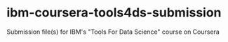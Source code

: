 # ibm-coursera-tools4ds-submission
Submission file(s) for IBM's "Tools For Data Science" course on Coursera
